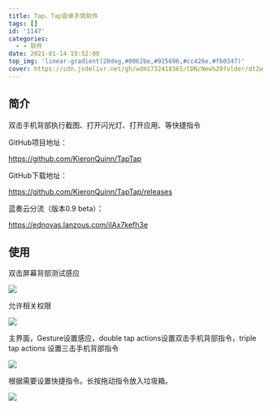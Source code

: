 ```yaml
---
title: Tap，Tap安卓手势软件
tags: []
id: '1147'
categories:
  - - 软件
date: 2021-01-14 19:52:00
top_img: 'linear-gradient(20deg,#0062be,#925696,#cc426e,#fb0347)'
cover: https://cdn.jsdelivr.net/gh/wdm1732418365/CDN/New%20folder/dt2w_huawei_feature.webp
---
```


## 简介

双击手机背部执行截图、打开闪光灯、打开应用、等快捷指令

GitHub项目地址：

https://github.com/KieronQuinn/TapTap

GitHub下载地址：

https://github.com/KieronQuinn/TapTap/releases

蓝奏云分流（版本0.9 beta）：

https://ednovas.lanzous.com/ilAx7kefh3e

## 使用

双击屏幕背部测试感应

![](https://cdn.jsdelivr.net/gh/wdm1732418365/CDN/New%20folder/Screenshot_2021-01-14-19-56-04.webp)

允许相关权限

![](https://cdn.jsdelivr.net/gh/wdm1732418365/CDN/New%20folder/Screenshot_2021-01-14-19-56-19.webp)

主界面，Gesture设置感应，double tap actions设置双击手机背部指令，triple tap actions 设置三击手机背部指令

![](https://cdn.jsdelivr.net/gh/wdm1732418365/CDN/New%20folder/Screenshot_2021-01-14-19-57-54.webp)

根据需要设置快捷指令。长按拖动指令放入垃圾箱。

![](https://cdn.jsdelivr.net/gh/wdm1732418365/CDN/New%20folder/Screenshot_2021-01-14-19-57-44.webp)
